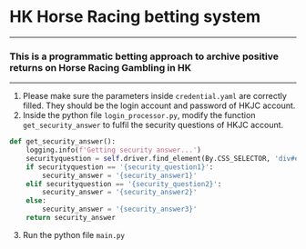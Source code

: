 # HK Horse Racing betting system

---
### This is a programmatic betting approach to archive positive returns on Horse Racing Gambling in HK

---

1. Please make sure the parameters inside ```credential.yaml``` are correctly filled. They should be the login account and password of HKJC account.
2. Inside the python file ```login_processor.py```, modify the function ```get_security_answer``` to fulfil the security questions of HKJC account.
``` python   
def get_security_answer():
    logging.info(f'Getting security answer...')
    securityquestion = self.driver.find_element(By.CSS_SELECTOR, 'div#ekbaSeqQuestion').text
    if securityquestion == '{security_question1}':
        security_answer = '{security_answer1}'
    elif securityquestion == '{security_question2}':
        security_answer = '{security_answer2}'
    else:
        security_answer = '{security_answer3}'
    return security_answer
```

3. Run the python file ```main.py```
